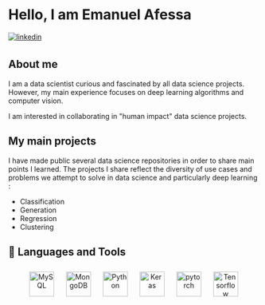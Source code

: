 

# Hello, I am Emanuel Afessa

<a href="https://linkedin.com/in/emanuelafessa/" target="_blank">
  <img src=https://img.shields.io/badge/linkedin-%231E77B5.svg?&style=for-the-badge&logo=linkedin&logoColor=white alt=linkedin style="margin-bottom: 5px;" />
</a>

## About me

I am a data scientist curious and fascinated by all data science projects. However, my main experience focuses on deep learning algorithms and computer vision. 

I am interested in collaborating in "human impact" data science projects.

## My main projects

 I have made public several data science repositories in order to share main points I learned. The projects I share reflect the diversity of use cases and problems we attempt to solve in data science and particularly deep learning :
* Classification 
* Generation
* Regression
* Clustering

## 🔧 Languages and Tools


<div align="center">  
<img style="margin: 10px" src="https://www.mysql.com/common/logos/logo-mysql-170x115.png" alt="MySQL" height="50" /> 
<img style="margin: 10px" src="https://profilinator.rishav.dev/skills-assets/mongodb-original-wordmark.svg" alt="MongoDB" height="50" />
<img style="margin: 10px" src="https://profilinator.rishav.dev/skills-assets/python-original.svg" alt="Python" height="50" />
<img style="margin: 10px" src="https://profilinator.rishav.dev/skills-assets/keras.png" alt="Keras" height="50" />  
<img style="margin: 10px" src="https://profilinator.rishav.dev/skills-assets/pytorch-icon.svg" alt="pytorch" height="50" />  
<img style="margin: 10px" src="https://upload.wikimedia.org/wikipedia/commons/thumb/2/2d/Tensorflow_logo.svg/langfr-440px-Tensorflow_logo.svg.png" alt="Tensorflow" height="50" />  

  
 
</div>



